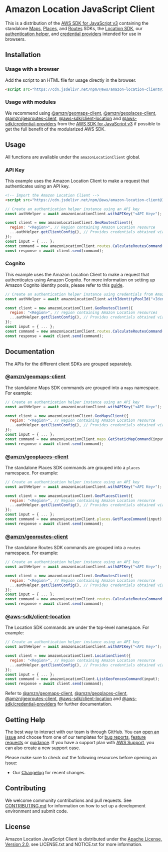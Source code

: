 # Amazon Location JavaScript Client

This is a distribution of the [AWS SDK for JavaScript v3](https://github.com/aws/aws-sdk-js-v3) containing the standalone [Maps](https://docs.aws.amazon.com/AWSJavaScriptSDK/v3/latest/Package/-amzn-geomaps-client/), [Places](https://docs.aws.amazon.com/AWSJavaScriptSDK/v3/latest/Package/-amzn-geoplaces-client/), and [Routes](https://docs.aws.amazon.com/AWSJavaScriptSDK/v3/latest/Package/-amzn-georoutes-client/) SDKs, the [Location SDK](https://docs.aws.amazon.com/AWSJavaScriptSDK/v3/latest/Package/-aws-sdk-client-location/), our [authentication helper](https://github.com/aws-geospatial/amazon-location-utilities-auth-helper-js), and [credential providers](https://docs.aws.amazon.com/AWSJavaScriptSDK/v3/latest/Package/-aws-sdk-credential-providers/) intended for use in browsers.

## Installation

### Usage with a browser

Add the script to an HTML file for usage directly in the browser.

```html
<script src="https://cdn.jsdelivr.net/npm/@aws/amazon-location-client@1"></script>
```

### Usage with modules

We recommend using [@amzn/geomaps-client](https://docs.aws.amazon.com/AWSJavaScriptSDK/v3/latest/Package/-amzn-geomaps-client/), [@amzn/geoplaces-client](https://docs.aws.amazon.com/AWSJavaScriptSDK/v3/latest/Package/-amzn-geoplaces-client/), [@amzn/georoutes-client](https://docs.aws.amazon.com/AWSJavaScriptSDK/v3/latest/Package/-amzn-georoutes-client/), [@aws-sdk/client-location](https://docs.aws.amazon.com/AWSJavaScriptSDK/v3/latest/Package/-aws-sdk-client-location/) and [@aws-sdk/credential-providers](https://docs.aws.amazon.com/AWSJavaScriptSDK/v3/latest/Package/-aws-sdk-credential-providers/) from the [AWS SDK for JavaScript v3](https://github.com/aws/aws-sdk-js-v3) if possible to get the full benefit of the modularized AWS SDK.

## Usage

All functions are available under the `amazonLocationClient` global.

### API Key

This example uses the Amazon Location Client to make a request that authenticates using an API key.

```html
<!-- Import the Amazon Location Client -->
<script src="https://cdn.jsdelivr.net/npm/@aws/amazon-location-client@1"></script>
```

```javascript
// Create an authentication helper instance using an API key
const authHelper = await amazonLocationClient.withAPIKey("<API Key>");

const client = new amazonLocationClient.GeoRoutesClient({
  region: "<Region>", // Region containing Amazon Location resource
  ...authHelper.getClientConfig(), // Provides credentials obtained via API key
});
const input = { ... };
const command = new amazonLocationClient.routes.CalculateRoutesCommand(input);
const response = await client.send(command);
```

### Cognito

This example uses the Amazon Location Client to make a request that authenticates using Amazon Cognito. For more information on setting up Amazon Cognito identity pools, please refer to this [guide](https://docs.aws.amazon.com/location/latest/developerguide/authenticating-using-cognito.html).

```javascript
// Create an authentication helper instance using credentials from Amazon Cognito
const authHelper = await amazonLocationClient.withIdentityPoolId("<Identity Pool ID>");

const client = new amazonLocationClient.GeoRoutesClient({
  region: "<Region>", // region containing Amazon Location resources
  ...authHelper.getClientConfig(), // Provides credentials obtained via Amazon Cognito
});
const input = { ... };
const command = new amazonLocationClient.routes.CalculateRoutesCommand(input);
const response = await client.send(command);
```

## Documentation

The APIs for the different client SDKs are grouped separately.

### [@amzn/geomaps-client](https://docs.aws.amazon.com/AWSJavaScriptSDK/v3/latest/Package/-amzn-geomaps-client/)

The standalone Maps SDK commands are grouped into a `maps` namespace. For example:

```javascript
// Create an authentication helper instance using an API key
const authHelper = await amazonLocationClient.withAPIKey("<API Key>");

const client = new amazonLocationClient.GeoMapsClient({
  region: "<Region>", // Region containing Amazon Location resource
  ...authHelper.getClientConfig(), // Provides credentials obtained via API key
});
const input = { ... };
const command = new amazonLocationClient.maps.GetStaticMapCommand(input);
const response = await client.send(command);
```

### [@amzn/geoplaces-client](https://docs.aws.amazon.com/AWSJavaScriptSDK/v3/latest/Package/-amzn-geoplaces-client/)

The standalone Places SDK commands are grouped into a `places` namespace. For example:

```javascript
// Create an authentication helper instance using an API key
const authHelper = await amazonLocationClient.withAPIKey("<API Key>");

const client = new amazonLocationClient.GeoPlacesClient({
  region: "<Region>", // Region containing Amazon Location resource
  ...authHelper.getClientConfig(), // Provides credentials obtained via API key
});
const input = { ... };
const command = new amazonLocationClient.places.GetPlaceCommand(input);
const response = await client.send(command);
```

### [@amzn/georoutes-client](https://docs.aws.amazon.com/AWSJavaScriptSDK/v3/latest/Package/-amzn-georoutes-client/)

The standalone Routes SDK commands are grouped into a `routes` namespace. For example:

```javascript
// Create an authentication helper instance using an API key
const authHelper = await amazonLocationClient.withAPIKey("<API Key>");

const client = new amazonLocationClient.GeoRoutesClient({
  region: "<Region>", // Region containing Amazon Location resource
  ...authHelper.getClientConfig(), // Provides credentials obtained via API key
});
const input = { ... };
const command = new amazonLocationClient.routes.CalculateRoutesCommand(input);
const response = await client.send(command);
```

### [@aws-sdk/client-location](https://docs.aws.amazon.com/AWSJavaScriptSDK/v3/latest/Package/-aws-sdk-client-location/)

The Location SDK commands are under the top-level namespace. For example:

```javascript
// Create an authentication helper instance using an API key
const authHelper = await amazonLocationClient.withAPIKey("<API Key>");

const client = new amazonLocationClient.LocationClient({
  region: "<Region>", // Region containing Amazon Location resource
  ...authHelper.getClientConfig(), // Provides credentials obtained via API key
});
const input = { ... };
const command = new amazonLocationClient.ListGeofencesCommand(input);
const response = await client.send(command);
```

Refer to [@amzn/geomaps-client](https://docs.aws.amazon.com/AWSJavaScriptSDK/v3/latest/Package/-amzn-geomaps-client/), [@amzn/geoplaces-client](https://docs.aws.amazon.com/AWSJavaScriptSDK/v3/latest/Package/-amzn-geoplaces-client/), [@amzn/georoutes-client](https://docs.aws.amazon.com/AWSJavaScriptSDK/v3/latest/Package/-amzn-georoutes-client/), [@aws-sdk/client-location](https://docs.aws.amazon.com/AWSJavaScriptSDK/v3/latest/Package/-aws-sdk-client-location/) and [@aws-sdk/credential-providers](https://docs.aws.amazon.com/AWSJavaScriptSDK/v3/latest/Package/-aws-sdk-credential-providers/) for further documentation.

## Getting Help

The best way to interact with our team is through GitHub.
You can [open an issue](https://github.com/aws-geospatial/amazon-location-client-js/issues/new/choose) and choose from one of our templates for
[bug reports](https://github.com/aws-geospatial/amazon-location-client-js/issues/new?assignees=&labels=bug%2C+needs-triage&template=---bug-report.md&title=),
[feature requests](https://github.com/aws-geospatial/amazon-location-client-js/issues/new?assignees=&labels=feature-request&template=---feature-request.md&title=)
or [guidance](https://github.com/aws-geospatial/amazon-location-client-js/issues/new?assignees=&labels=guidance%2C+needs-triage&template=---questions---help.md&title=).
If you have a support plan with [AWS Support](https://aws.amazon.com/premiumsupport/), you can also create a new support case.

Please make sure to check out the following resources before opening an issue:

- Our [Changelog](CHANGELOG.md) for recent changes.

## Contributing

We welcome community contributions and pull requests. See [CONTRIBUTING.md](CONTRIBUTING.md) for information on how to set up a development environment and submit code.

## License

Amazon Location JavaScript Client is distributed under the
[Apache License, Version 2.0](http://www.apache.org/licenses/LICENSE-2.0),
see LICENSE.txt and NOTICE.txt for more information.
